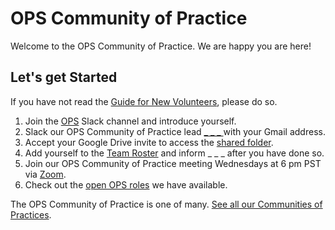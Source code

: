 # OPS Community of Practice 

Welcome to the OPS Community of Practice. We are happy you are here!

## Let's get Started

If you have not read the [Guide for New Volunteers](https://www.hackforla.org/getting-started), please do so.  

1. Join the [OPS](https://hackforla.slack.com/archives/CV7QGL66B) Slack channel and introduce yourself.
1. Slack our OPS Community of Practice lead [_ _ _ ]() with your Gmail address.
1. Accept your Google Drive invite to access the [shared folder](https://drive.google.com/drive/u/0/folders/1RH_2ZJs1cAY1JNqqEQwUOcyd1yqk_lvj).
1. Add yourself to the [Team Roster](https://docs.google.com/spreadsheets/d/1i5xfT-QYkR4AGn8x80nHkw8HYTed4T-GDKxsSwC8I58/edit) and inform _ _ _ after you have done so.
1. Join our OPS Community of Practice meeting Wednesdays at 6 pm PST via [Zoom](https://us02web.zoom.us/j/84240551835?pwd=cFRGVy9DMnl1QzJPdTlRMlVnV2FvZz09).
1. Check out the [open OPS roles](https://github.com/hackforla/product-management/projects/8) we have available.

The OPS Community of Practice is one of many.  [See all our Communities of Practices](https://github.com/hackforla/communities-of-practice/blob/main/README.md).
